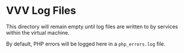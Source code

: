 # VVV Log Files

This directory will remain empty until log files are written to by services within the virtual machine.

By default, PHP errors will be logged here in a `php_errors.log` file.

